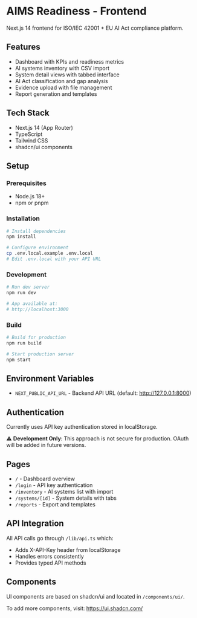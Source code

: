 # AIMS Readiness - Frontend

Next.js 14 frontend for ISO/IEC 42001 + EU AI Act compliance platform.

## Features

- Dashboard with KPIs and readiness metrics
- AI systems inventory with CSV import
- System detail views with tabbed interface
- AI Act classification and gap analysis
- Evidence upload with file management
- Report generation and templates

## Tech Stack

- Next.js 14 (App Router)
- TypeScript
- Tailwind CSS
- shadcn/ui components

## Setup

### Prerequisites

- Node.js 18+
- npm or pnpm

### Installation

```bash
# Install dependencies
npm install

# Configure environment
cp .env.local.example .env.local
# Edit .env.local with your API URL
```

### Development

```bash
# Run dev server
npm run dev

# App available at:
# http://localhost:3000
```

### Build

```bash
# Build for production
npm run build

# Start production server
npm start
```

## Environment Variables

- `NEXT_PUBLIC_API_URL` - Backend API URL (default: http://127.0.0.1:8000)

## Authentication

Currently uses API key authentication stored in localStorage. 

⚠️ **Development Only**: This approach is not secure for production. OAuth will be added in future versions.

## Pages

- `/` - Dashboard overview
- `/login` - API key authentication
- `/inventory` - AI systems list with import
- `/systems/[id]` - System details with tabs
- `/reports` - Export and templates

## API Integration

All API calls go through `/lib/api.ts` which:
- Adds X-API-Key header from localStorage
- Handles errors consistently
- Provides typed API methods

## Components

UI components are based on shadcn/ui and located in `/components/ui/`.

To add more components, visit: https://ui.shadcn.com/

